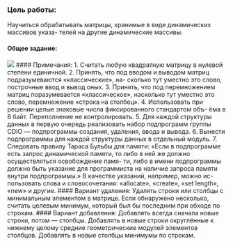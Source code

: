 ### Цель работы:
Научиться обрабатывать матрицы, хранимые в виде динамических массивов указа-
телей на другие динамические массивы.                     
#### Общее задание:
<img src="https://github.com/KattyOG/University/blob/master/C%20Programming/Dynamic%20matrix/TuyAjyRFeVE.jpg">
#### Примечания:
1. Считать любую квадратную матрицу в нулевой степени единичной.
2. Принять, что под вводом и выводом матриц подразумеваются «классические», на-
сколько тут уместно это слово, построчные ввод и вывод оных.
3. Принять, что под перемножением матриц поразумевается «классическое», насколько
тут уместно это слово, перемножение «строка на столбец».
4. Использовать при решении целые знаковые числа фиксированного стандартом объ-
ёма в 8 байт. Переполнение не контролировать.
5. Для каждой структуры данных в первую очередь реализовать набор подпрограмм
группы CDIO — подпрограммы создания, удаления, ввода и вывода.
6. Вынести подпрограммы для каждой структуры данных в отдельный модуль.
7. Следовать правилу Тараса Бульбы для памяти: «Если в подпрограмме есть запрос
динамической памяти, то либо в ней же должно осуществляться освобождение памя-
ти, либо в имени подпрограммы должно быть указание для программиста на наличие
запроса памяти внутри подпрограммы.» В качестве указаний, например, можно ис-
пользовать слова и словосочетания: «allocate», «create», «set length», «new» и другие.                              
#### Вариант удаления:
Удалять строки или столбцы с минимальным элементом в матрице. Если обнаружено несколько, считать целевым
минимум, который был бы последним при обходе по строкам.                    
#### Вариант добавления:
Добавлять всегда сначала новые строки, потом — столбцы.
Добавлять в новые строки округлённые к нижнему целому средние геометрические модулей элементов
столбцов.
Добавлять в новые столбцы минимумы по строкам.
